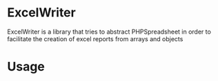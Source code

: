 # ExcelWriter

ExcelWriter is a library that tries to abstract PHPSpreadsheet in order to facilitate
the creation of excel reports from arrays and objects

# Usage
 


